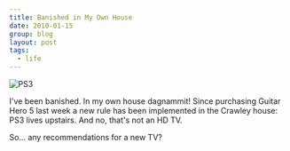 ```yaml
---
title: Banished in My Own House
date: 2010-01-15
group: blog
layout: post
tags:
  - life
---
```

![PS3](/images/uploads/2010/01/5925871-photo.jpg)

I've been banished. In my own house dagnammit! Since purchasing Guitar Hero 5 last week a new rule has been implemented in the Crawley house: PS3 lives upstairs. And no, that's not an HD TV. 

So... any recommendations for a new TV?